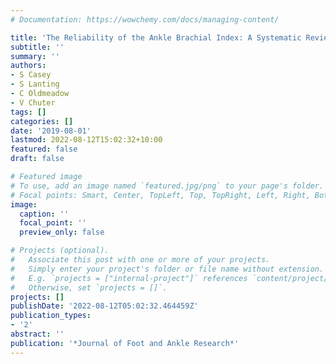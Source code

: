 ```yaml
---
# Documentation: https://wowchemy.com/docs/managing-content/

title: 'The Reliability of the Ankle Brachial Index: A Systematic Review'
subtitle: ''
summary: ''
authors:
- S Casey
- S Lanting
- C Oldmeadow
- V Chuter
tags: []
categories: []
date: '2019-08-01'
lastmod: 2022-08-12T15:02:32+10:00
featured: false
draft: false

# Featured image
# To use, add an image named `featured.jpg/png` to your page's folder.
# Focal points: Smart, Center, TopLeft, Top, TopRight, Left, Right, BottomLeft, Bottom, BottomRight.
image:
  caption: ''
  focal_point: ''
  preview_only: false

# Projects (optional).
#   Associate this post with one or more of your projects.
#   Simply enter your project's folder or file name without extension.
#   E.g. `projects = ["internal-project"]` references `content/project/deep-learning/index.md`.
#   Otherwise, set `projects = []`.
projects: []
publishDate: '2022-08-12T05:02:32.464459Z'
publication_types:
- '2'
abstract: ''
publication: '*Journal of Foot and Ankle Research*'
---
```


